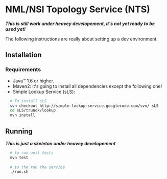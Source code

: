 # NML/NSI Topology Service (NTS)

***This is still work under heavey developement, it's not yet ready to be used yet!***

The following instructions are really about setting up a dev environment.


## Installation

### Requirements
* Java&trade; 1.6 or higher.
* Maven2: it's going to install all dependencies except the following one!
* Simple Lookup Service (sLS):

```bash
  # To install sLS
  svn checkout http://simple-lookup-service.googlecode.com/svn/ sLS
  cd sLS/trunck/lookup
  mvn install
```



## Running

***This is just a skeleton under heavey developement***

```bash
  # to run unit tests
  mvn test
  
  # to the run the service
  ./run.sh
```
